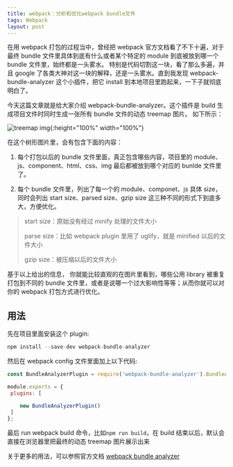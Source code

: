 ```yaml
---
title: webpack：分析和优化webpack bundle文件
tags: Webpack
layout: post
---
```



在用 webpack 打包的过程当中，曾经把 webpack 官方文档看了不下十遍，对于最终 bundle 文件里具体到底有什么或者某个特定的 module 到底被放到哪一个 bundle 文件里，始终都是一头雾水。
特别是代码切割这一块，看了那么多遍，并且 google 了各类大神对这一块的解释，还是一头雾水。直到我发现 webpack-bundle-analyzer 这个小插件，把它 install 到本地项目里跑起来，一下子就彻底明白了。


今天这篇文章就是给大家介绍 webpack-bundle-analyzer。这个插件是 build 生成项目文件时同时生成一张所有 bundle 文件的动态 treemap 图片。
如下所示：


![treemap img]( https://limeii.github.io/assets/images/posts/webpack/webpack-bundle-analyzer.gif){:height="100%" width="100%"}


在这个树形图片里，会有包含下面的内容：


1. 每个打包以后的 bundle 文件里面，真正包含哪些内容，项目里的 module、js、component、html、css、img 最后都被放到哪个对应的 bunlde 文件里了。

2. 每个 bundle 文件里，列出了每一个的 module、componet、js 具体 size，同时会列出 start size、parsed size、gzip size 这三种不同的形式下到底多大，方便优化。

<blockquote>
<p>start size：原始没有经过 minify 处理的文件大小</p>
<p>parse size：比如 webpack plugin 里用了 uglify，就是 minified 以后的文件大小</p>
<p>gzip size：被压缩以后的文件大小</p>
</blockquote>


基于以上给出的信息，
你就能比较直观的在图片里看到，哪些公用 library 被重复打包到不同的 bundle 文件里，或者是说哪一个过大影响性等等；从而你就可以对你的 webpack 打包方式进行优化。

## 用法

 先在项目里面安装这个 plugin:

```js
npm install --save-dev webpack-bundle-analyzer
```

然后在 webpack config 文件里面加上以下代码:

 ```js
const BundleAnalyzerPlugin = require('webpack-bundle-analyzer').BundleAnalyzerPlugin;

module.exports = { 
  plugins: [

     new BundleAnalyzerPlugin()
  ]
};
 ```


 最后 run webpack build 命令，比如```npm run build```，在 build 结束以后，默认会直接在浏览器里把最终的动态 treemap 图片展示出来


 关于更多的用法，可以参照官方文档 [webpack bundle analyzer](https://github.com/webpack-contrib/webpack-bundle-analyzer)